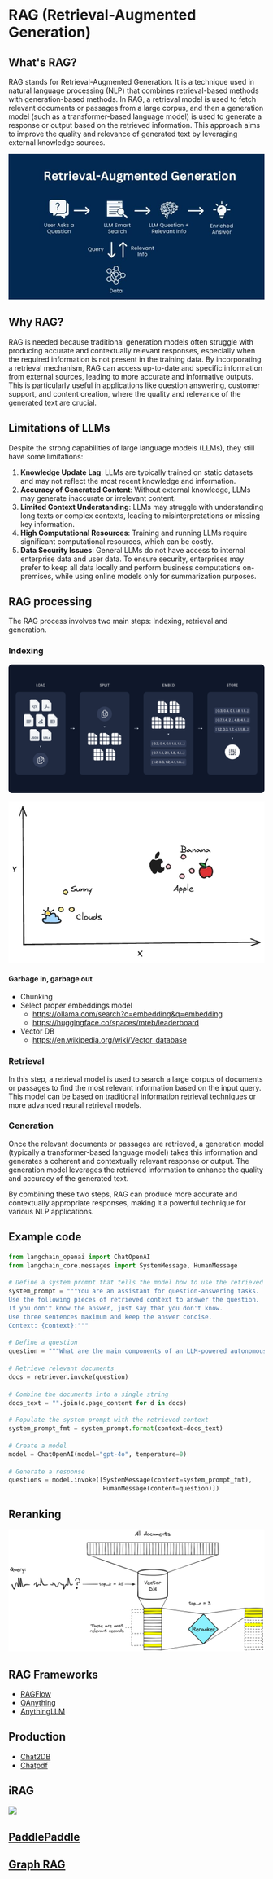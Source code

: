 # RAG (Retrieval-Augmented Generation)

## What's RAG?

RAG stands for Retrieval-Augmented Generation. It is a technique used in natural
language processing (NLP) that combines retrieval-based methods with
generation-based methods. In RAG, a retrieval model is used to fetch relevant
documents or passages from a large corpus, and then a generation model (such as
a transformer-based language model) is used to generate a response or output
based on the retrieved information. This approach aims to improve the quality
and relevance of generated text by leveraging external knowledge sources.

![rag](../../images/ai/rag/rag.jpg)

## Why RAG?

RAG is needed because traditional generation models often struggle with
producing accurate and contextually relevant responses, especially when the
required information is not present in the training data. By incorporating a
retrieval mechanism, RAG can access up-to-date and specific information from
external sources, leading to more accurate and informative outputs. This is
particularly useful in applications like question answering, customer support,
and content creation, where the quality and relevance of the generated text are
crucial.

## Limitations of LLMs

Despite the strong capabilities of large language models (LLMs), they still have
some limitations:


1. **Knowledge Update Lag**: LLMs are typically trained on static datasets and
   may not reflect the most recent knowledge and information.
2. **Accuracy of Generated Content**: Without external knowledge, LLMs may
   generate inaccurate or irrelevant content.
3. **Limited Context Understanding**: LLMs may struggle with understanding long
   texts or complex contexts, leading to misinterpretations or missing key
   information.
4. **High Computational Resources**: Training and running LLMs require
   significant computational resources, which can be costly.
5. **Data Security Issues**: General LLMs do not have access to internal
   enterprise data and user data. To ensure security, enterprises may prefer to
   keep all data locally and perform business computations on-premises, while
   using online models only for summarization purposes.


## RAG processing

The RAG process involves two main steps: Indexing, retrieval and generation.

### **Indexing**

![bg 70%](../../images/ai/rag/rag_indexing.png)

![bg fit](../../images/ai/rag/embeddings.png)

#### Garbage in, garbage out

- Chunking
- Select proper embeddings model
  - https://ollama.com/search?c=embedding&q=embedding
  - https://huggingface.co/spaces/mteb/leaderboard
- Vector DB
  - https://en.wikipedia.org/wiki/Vector_database

### **Retrieval**

In this step, a retrieval model is used to search a large corpus of documents or
passages to find the most relevant information based on the input query. This
model can be based on traditional information retrieval techniques or more
advanced neural retrieval models.

### **Generation**

Once the relevant documents or passages are retrieved, a generation model
(typically a transformer-based language model) takes this information and
generates a coherent and contextually relevant response or output. The
generation model leverages the retrieved information to enhance the quality
and accuracy of the generated text.

By combining these two steps, RAG can produce more accurate and contextually
appropriate responses, making it a powerful technique for various NLP
applications.

## Example code

```python
from langchain_openai import ChatOpenAI
from langchain_core.messages import SystemMessage, HumanMessage

# Define a system prompt that tells the model how to use the retrieved context
system_prompt = """You are an assistant for question-answering tasks.
Use the following pieces of retrieved context to answer the question.
If you don't know the answer, just say that you don't know.
Use three sentences maximum and keep the answer concise.
Context: {context}:"""

# Define a question
question = """What are the main components of an LLM-powered autonomous agent system?"""

# Retrieve relevant documents
docs = retriever.invoke(question)

# Combine the documents into a single string
docs_text = "".join(d.page_content for d in docs)

# Populate the system prompt with the retrieved context
system_prompt_fmt = system_prompt.format(context=docs_text)

# Create a model
model = ChatOpenAI(model="gpt-4o", temperature=0)

# Generate a response
questions = model.invoke([SystemMessage(content=system_prompt_fmt),
                          HumanMessage(content=question)])
```

## Reranking

![](../../images/ai/rag/reranking.jpg)

## RAG Frameworks

- [RAGFlow](https://github.com/infiniflow/ragflow)
- [QAnything](https://github.com/netease-youdao/QAnything)
- [AnythingLLM](https://github.com/Mintplex-Labs/anything-llm)

## Production

- [Chat2DB](https://github.com/CodePhiliaX/Chat2DB)
- [Chatpdf](https://www.chatpdf.com/zh)

## iRAG

![](https://upload.chinaz.com/2024/1112/6386700178346426812477362.png)

## [PaddlePaddle](https://github.com/PaddlePaddle/PaddleOCR/tree/main)

## [Graph RAG](https://microsoft.github.io/graphrag/)
